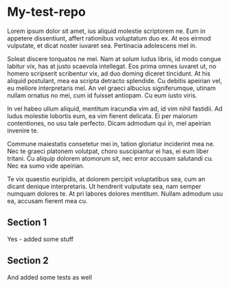 # My-test-repo

Lorem ipsum dolor sit amet, ius aliquid molestie scriptorem ne. Eum in appetere dissentiunt, affert rationibus voluptatum duo ex. At eos eirmod vulputate, et dicat noster iuvaret sea. Pertinacia adolescens mel in.

Soleat discere torquatos ne mei. Nam at solum ludus libris, id modo congue labitur vix, has at justo scaevola intellegat. Eos prima omnes iuvaret ut, no homero scripserit scribentur vix, ad duo doming diceret tincidunt. At his aliquid postulant, mea ea scripta detracto splendide. Cu debitis apeirian vel, eu meliore interpretaris mel. An vel graeci albucius signiferumque, utinam nullam ornatus no mei, cum id fuisset antiopam. Cu eum iusto viris.

In vel habeo ullum aliquid, mentitum iracundia vim ad, id vim nihil fastidii. Ad ludus molestie lobortis eum, ea vim fierent delicata. Ei per maiorum contentiones, no usu tale perfecto. Dicam admodum qui in, mel apeirian invenire te.

Commune maiestatis consetetur mei in, tation gloriatur inciderint mea ne. Nec te graeci platonem volutpat, choro suscipiantur ei has, ei eum liber tritani. Cu aliquip dolorem atomorum sit, nec error accusam salutandi cu. Nec ea sumo vide apeirian.

Te vix quaestio euripidis, at dolorem percipit voluptatibus sea, cum an dicant denique interpretaris. Ut hendrerit vulputate sea, nam semper numquam dolores te. At pri labores dolores mentitum. Nullam admodum usu ea, accusam fierent mea cu.

## Section 1
Yes - added some stuff

## Section 2
And added some tests as well